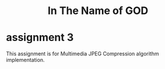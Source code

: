 <div align="center">
    <h1>In The Name of GOD</h1>
</div>

# assignment 3

This assignment is for Multimedia JPEG Compression algorithm implementation.
